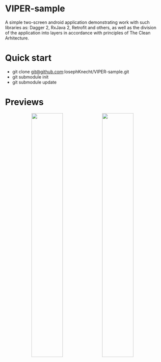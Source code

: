 # VIPER-sample

A simple two-screen android application demonstrating work with such libraries as: Dagger 2, RxJava 2, Retrofit and others, as well as the division of the application into layers in accordance with principles of The Clean Arhitecture.

# Quick start

- git clone git@github.com:IosephKnecht/VIPER-sample.git
- git submodule init
- git submodule update

# Previews
<div align="center">
<img src="https://user-images.githubusercontent.com/26083647/60706199-9c79d000-9f11-11e9-8d89-a7f93b4f2da8.png" width="45%"></img>
<img src="https://user-images.githubusercontent.com/26083647/60706200-9c79d000-9f11-11e9-91ad-0f4fbaf14f38.png" width="45%"></img>
</div>
